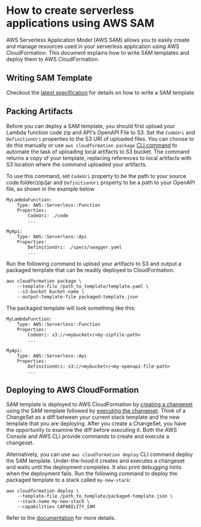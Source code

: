 # How to create serverless applications using AWS SAM
AWS Serverless Application Model (AWS SAM) allows you to easily create and 
manage resources used in your serverless application using AWS CloudFormation. 
This document explains how to write SAM templates and deploy them to 
AWS CloudFormation. 

## Writing SAM Template
Checkout the [latest specification](versions/2016-10-31.md) for details on how to write a SAM template

## Packing Artifacts
Before you can deploy a SAM template, you should first upload your Lambda 
function code zip and API's OpenAPI File to S3. Set the `CodeUri` and 
`DefinitionUri` properties to the S3 URI of uploaded files. You
can choose to do this manually or use `aws cloudformation package` [CLI command](http://docs.aws.amazon.com/cli/latest/reference/cloudformation/package.html) to automate the task of uploading local artifacts to S3 bucket. The command returns a copy of your template, replacing references to local artifacts with S3 location where the command uploaded your artifacts. 

To use this command, set `CodeUri` property to be the path to your 
source code folder/zip/jar and `DefinitionUri` property to be a path to 
your OpenAPI file, as shown in the example below 

```
MyLambdaFunction:
    Type: AWS::Serverless::Function
    Properties:
        CodeUri: ./code
        ...

MyApi:
    Type: AWS::Serverless::Api
    Properties:
        DefinitionUri: ./specs/swagger.yaml
        ...
```

Run the following command to upload your artifacts to S3 and output a 
packaged template that can be readily deployed to CloudFormation.
```
aws cloudformation package \
    --template-file /path_to_template/template.yaml \
    --s3-bucket bucket-name \
    --output-template-file packaged-template.json
```

The packaged template will look something like this:
```
MyLambdaFunction:
    Type: AWS::Serverless::Function
    Properties:
        CodeUri: s3://<mybucket>/<my-zipfile-path>
        ...

MyApi:
    Type: AWS::Serverless::Api
    Properties:
        DefinitionUri: s3://<mybucket>/<my-openapi-file-path>
        ...
```


## Deploying to AWS CloudFormation
SAM template is deployed to AWS CloudFormation by [creating a changeset](http://docs.aws.amazon.com/AWSCloudFormation/latest/UserGuide/using-cfn-updating-stacks-changesets-create.html)
using the SAM template followed by [executing the changeset](http://docs.aws.amazon.com/AWSCloudFormation/latest/UserGuide/using-cfn-updating-stacks-changesets-execute.html). 
Think of a ChangeSet as a diff between your current stack template and the new template that you are deploying. After you create a ChangeSet, you have the opportunity to examine the diff before executing it. Both the AWS Console and AWS CLI provide commands to create and execute a changeset. 

Alternatively, you can use `aws cloudformation deploy` CLI command deploy the SAM template. Under-the-hood it creates and executes a changeset and waits until the deployment completes. It also print debugging hints when the deployment fails. Run the following command to deploy the packaged template to a stack called `my-new-stack`:

```
aws cloudformation deploy \
    --template-file /path_to_template/packaged-template.json \
    --stack-name my-new-stack \
    --capabilities CAPABILITY_IAM
```

Refer to the [documentation](http://docs.aws.amazon.com/cli/latest/reference/cloudformation/deploy/index.html) for more details.
